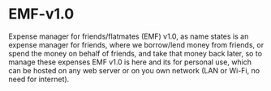 EMF-v1.0
========

Expense manager for friends/flatmates (EMF) v1.0, as name states is an expense manager for friends, where we borrow/lend money from friends, or spend the money on behalf of friends, and take that money back later, so to manage these expenses EMF v1.0 is here and its for personal use, which can be hosted on any web server or on you own network (LAN or Wi-Fi, no need for internet).

